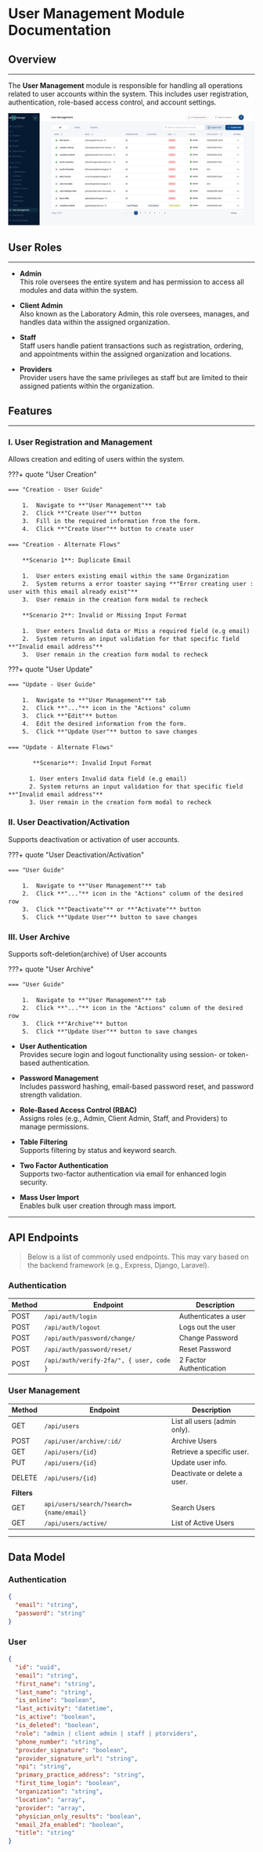 # User Management Module Documentation

## Overview

---

The **User Management** module is responsible for handling all operations related to user accounts within the system. This includes user registration, authentication, role-based access control, and account settings.

![Alt text](../img/module%20screenshots/user_management/Usermanagement.png)

## User Roles

---

- **Admin**  
  This role oversees the entire system and has permission to access all modules and data within the system.

- **Client Admin**  
  Also known as the Laboratory Admin, this role oversees, manages, and handles data within the assigned organization.

- **Staff**  
  Staff users handle patient transactions such as registration, ordering, and appointments within the assigned organization and locations.

- **Providers**  
  Provider users have the same privileges as staff but are limited to their assigned patients within the organization.

## Features

---

### I. User Registration and Management

Allows creation and editing of users within the system.

???+ quote "User Creation"

    === "Creation - User Guide"

        1.  Navigate to **"User Management"** tab
        2.  Click **"Create User"** button
        3.  Fill in the required information from the form.
        4.  Click **"Create User"** button to create user

    === "Creation - Alternate Flows"

        **Scenario 1**: Duplicate Email

        1.  User enters existing email within the same Organization
        2.  System returns a error toaster saying **"Error creating user : user with this email already exist"**
        3.  User remain in the creation form modal to recheck

        **Scenario 2**: Invalid or Missing Input Format

        1.  User enters Invalid data or Miss a required field (e.g email)
        2.  System returns an input validation for that specific field **"Invalid email address"**
        3.  User remain in the creation form modal to recheck

???+ quote "User Update"

    === "Update - User Guide"

        1.  Navigate to **"User Management"** tab
        2.  Click **"..."** icon in the "Actions" column
        3.  Click **"Edit"** button
        4.  Edit the desired information from the form.
        5.  Click **"Update User"** button to save changes

    === "Update - Alternate Flows"

           **Scenario**: Invalid Input Format

          1. User enters Invalid data field (e.g email)
          2. System returns an input validation for that specific field **"Invalid email address"**
          3. User remain in the creation form modal to recheck

### II. User Deactivation/Activation

Supports deactivation or activation of user accounts.

???+ quote "User Deactivation/Activation"

    === "User Guide"

        1.  Navigate to **"User Management"** tab
        2.  Click **"..."** icon in the "Actions" column of the desired row
        3.  Click **"Deactivate"** or **"Activate"** button
        5.  Click **"Update User"** button to save changes

### III. User Archive

Supports soft-deletion(archive) of User accounts

???+ quote "User Archive"

    === "User Guide"

        1.  Navigate to **"User Management"** tab
        2.  Click **"..."** icon in the "Actions" column of the desired row
        3.  Click **"Archive"** button
        5.  Click **"Update User"** button to save changes

- **User Authentication**  
  Provides secure login and logout functionality using session- or token-based authentication.

- **Password Management**  
  Includes password hashing, email-based password reset, and password strength validation.

- **Role-Based Access Control (RBAC)**  
  Assigns roles (e.g., Admin, Client Admin, Staff, and Providers) to manage permissions.

- **Table Filtering**  
   Supports filtering by status and keyword search.

- **Two Factor Authentication**  
  Supports two-factor authentication via email for enhanced login security.

- **Mass User Import**  
  Enables bulk user creation through mass import.

---

## API Endpoints

> Below is a list of commonly used endpoints. This may vary based on the backend framework (e.g., Express, Django, Laravel).

### Authentication

| Method | Endpoint                                 | Description             |
| ------ | ---------------------------------------- | ----------------------- |
| POST   | `/api/auth/login`                        | Authenticates a user    |
| POST   | `/api/auth/logout`                       | Logs out the user       |
| POST   | `/api/auth/password/change/`             | Change Password         |
| POST   | `/api/auth/password/reset/`              | Reset Password          |
| POST   | `/api/auth/verify-2fa/", { user, code }` | 2 Factor Authentication |

### User Management

| Method      | Endpoint                                | Description                  |
| ----------- | --------------------------------------- | ---------------------------- |
| GET         | `/api/users`                            | List all users (admin only). |
| POST        | `/api/user/archive/:id/`                | Archive Users                |
| GET         | `/api/users/{id}`                       | Retrieve a specific user.    |
| PUT         | `/api/users/{id}`                       | Update user info.            |
| DELETE      | `/api/users/{id}`                       | Deactivate or delete a user. |
| **Filters** |
| GET         | `api/users/search/?search={name/email}` | Search Users                 |
| GET         | `/api/users/active/`                    | List of Active Users         |

---

## Data Model

### Authentication

```json
{
  "email": "string",
  "password": "string"
}
```

### User

```json
{
  "id": "uuid",
  "email": "string",
  "first_name": "string",
  "last_name": "string",
  "is_online": "boolean",
  "last_activity": "datetime",
  "is_active": "boolean",
  "is_deleted": "boolean",
  "role": "admin | client admin | staff | ptorviders",
  "phone_number": "string",
  "provider_signature": "boolean",
  "provider_signature_url": "string",
  "npi": "string",
  "primary_practice_address": "string",
  "first_time_login": "boolean",
  "organization": "string",
  "location": "array",
  "provider": "array",
  "physician_only_results": "boolean",
  "email_2fa_enabled": "boolean",
  "title": "string"
}
```
